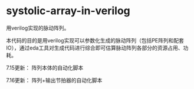 # systolic-array-in-verilog

用verilog实现的脉动阵列。

本代码的目的是用verilog实现可以参数化生成的脉动阵列（包括PE阵列和配套IO），通过eda工具对生成代码进行综合即可估算脉动阵列各部分的资源占用、功耗。

7.15更新：
阵列本体的自动化脚本

7.16更新：
阵列+输出节拍器的自动化脚本
